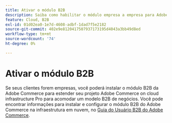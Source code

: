 ```yaml
---
title: Ativar o módulo B2B
description: Saiba como habilitar o módulo empresa a empresa para Adobe Commerce na infraestrutura em nuvem.
feature: Cloud, B2B
exl-id: 01d02ea0-1e7d-4608-adbf-1dad7f5e2182
source-git-commit: 402e9e8120417507937173195d4043a3bb49d8ed
workflow-type: tm+mt
source-wordcount: '74'
ht-degree: 0%

---
```


# Ativar o módulo B2B

Se seus clientes forem empresas, você poderá instalar o módulo B2B da Adobe Commerce para estender seu projeto Adobe Commerce on cloud infrastructure Pro para acomodar um modelo B2B de negócios. Você pode encontrar informações para instalar e configurar o módulo B2B do Adobe Commerce na infraestrutura em nuvem, no [Guia do Usuário B2B do Adobe Commerce](https://experienceleague.adobe.com/docs/commerce-admin/b2b/guide-overview.html).

